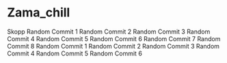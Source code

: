 # Zama_chill
Skopp
Random Commit 1
Random Commit 2
Random Commit 3
Random Commit 4
Random Commit 5
Random Commit 6
Random Commit 7
Random Commit 8
Random Commit 1
Random Commit 2
Random Commit 3
Random Commit 4
Random Commit 5
Random Commit 6
